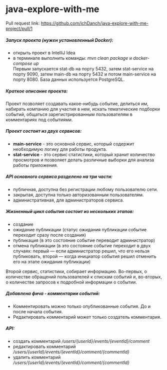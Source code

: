 # java-explore-with-me

Pull request link: https://github.com/ichDanch/java-explore-with-me-project/pull/1  

##### Запуск проекта (нужен установленный Docker):
 - открыть проект в IntelliJ Idea
 - в терминале выполнить команды: *mvn clean package* и *docker-compose up*  
 Первым запускается stat-db на порту 5432, затем stat-service на порту 9090, затем main-db на порту 5432 и потом main-service на порту 8080. База данных используется PostgreSQL.
 
##### Краткое описание проекта:

Проект позволяет создавать какое-нибудь событие, делиться им, набирать компанию для участия в нем, искать тематические подборки событий,
общаться зарегистрированным пользователям в комментариях под событиями.

##### Проект состоит из двух сервисов:  
 - **main-service** - это основной сервис, который содержит необходимую логику для работы продукта.
 - **stat-service** - это сервис статистики, который хранит количество просмотров и позволяет делать различные выборки для анализа работы приложения.

##### API основного сервиса разделено на три части:  
 - публичная, доступна без регистрации любому пользователю сети.  
 - закрытая, доступна только авторизованным пользователям.  
 - административная, для администраторов сервиса.

##### Жизненный цикл события состоит из нескольких этапов:
- создание
- ожидание публикации (статус ожидания публикации событие переходит сразу после создания)
- публикация (в это состояние событие переводит администратор)
- отмена публикации (в это состояние событие переходит в двух случаях:
  первый — если администратор решил, что его нельзя публиковать,
  второй — когда инициатор события решил отменить его на этапе ожидания публикации)

Второй сервис, статистики, собирает информацию.
Во-первых, о количестве обращений пользователей к спискам событий и, во-вторых, о количестве запросов к подробной информации о событии.


##### Добавлена фича - комментарии событий:
- Комментировать можно только опубликованные события. До и после начала события. 
- Редактировать комментарий может только создатель комментария. 

##### API:
- создать комментарий */users/{userId}/events/{eventId}/comment*  
- редактировать комментарий */users/{userId}/events/{eventId}/comment/{commentId}*  
- удалить комментарий */users/{userId}/events/{eventId}/comment/{commentId}*  
